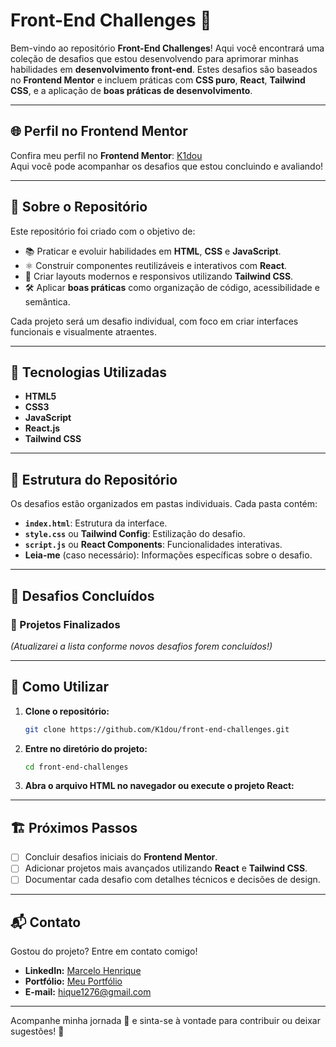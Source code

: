 # Front-End Challenges 🚀  

Bem-vindo ao repositório **Front-End Challenges**! Aqui você encontrará uma coleção de desafios que estou desenvolvendo para aprimorar minhas habilidades em **desenvolvimento front-end**. Estes desafios são baseados no **Frontend Mentor** e incluem práticas com **CSS puro**, **React**, **Tailwind CSS**, e a aplicação de **boas práticas de desenvolvimento**.

---

## 🌐 Perfil no Frontend Mentor  

Confira meu perfil no **Frontend Mentor**: [K1dou](https://www.frontendmentor.io/profile/K1dou)  
Aqui você pode acompanhar os desafios que estou concluindo e avaliando!

---

## 🧩 Sobre o Repositório  

Este repositório foi criado com o objetivo de:  
- 📚 Praticar e evoluir habilidades em **HTML**, **CSS** e **JavaScript**.  
- ⚛️ Construir componentes reutilizáveis e interativos com **React**.  
- 🎨 Criar layouts modernos e responsivos utilizando **Tailwind CSS**.  
- 🛠 Aplicar **boas práticas** como organização de código, acessibilidade e semântica.

Cada projeto será um desafio individual, com foco em criar interfaces funcionais e visualmente atraentes.

---

## 🚀 Tecnologias Utilizadas  

- **HTML5**  
- **CSS3**  
- **JavaScript**  
- **React.js**  
- **Tailwind CSS**  

---

## 📂 Estrutura do Repositório  

Os desafios estão organizados em pastas individuais. Cada pasta contém:  
- **`index.html`**: Estrutura da interface.  
- **`style.css`** ou **Tailwind Config**: Estilização do desafio.  
- **`script.js`** ou **React Components**: Funcionalidades interativas.  
- **Leia-me** (caso necessário): Informações específicas sobre o desafio.

---

## 📜 Desafios Concluídos  

### 🌟 Projetos Finalizados  

*(Atualizarei a lista conforme novos desafios forem concluídos!)*  

---

## 📖 Como Utilizar  

1. **Clone o repositório:**  
   ```bash
   git clone https://github.com/K1dou/front-end-challenges.git
   ```  

2. **Entre no diretório do projeto:**  
   ```bash
   cd front-end-challenges
   ```  

3. **Abra o arquivo HTML no navegador ou execute o projeto React:**  

---

## 🏗 Próximos Passos  

- [ ] Concluir desafios iniciais do **Frontend Mentor**.  
- [ ] Adicionar projetos mais avançados utilizando **React** e **Tailwind CSS**.  
- [ ] Documentar cada desafio com detalhes técnicos e decisões de design.  

---

## 📬 Contato  

Gostou do projeto? Entre em contato comigo!  
- **LinkedIn:** [Marcelo Henrique](https://www.linkedin.com/in/marcelo-henrique-290a37202/)  
- **Portfólio:** [Meu Portfólio](https://www.kidou.tech/)  
- **E-mail:** [hique1276@gmail.com](mailto:hique1276@gmail.com)  

---

Acompanhe minha jornada 🚀 e sinta-se à vontade para contribuir ou deixar sugestões! 🙂


